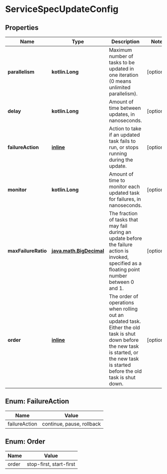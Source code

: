 
# ServiceSpecUpdateConfig

## Properties
Name | Type | Description | Notes
------------ | ------------- | ------------- | -------------
**parallelism** | **kotlin.Long** | Maximum number of tasks to be updated in one iteration (0 means unlimited parallelism).  |  [optional]
**delay** | **kotlin.Long** | Amount of time between updates, in nanoseconds. |  [optional]
**failureAction** | [**inline**](#FailureAction) | Action to take if an updated task fails to run, or stops running during the update.  |  [optional]
**monitor** | **kotlin.Long** | Amount of time to monitor each updated task for failures, in nanoseconds.  |  [optional]
**maxFailureRatio** | [**java.math.BigDecimal**](java.math.BigDecimal.md) | The fraction of tasks that may fail during an update before the failure action is invoked, specified as a floating point number between 0 and 1.  |  [optional]
**order** | [**inline**](#Order) | The order of operations when rolling out an updated task. Either the old task is shut down before the new task is started, or the new task is started before the old task is shut down.  |  [optional]


<a id="FailureAction"></a>
## Enum: FailureAction
Name | Value
---- | -----
failureAction | continue, pause, rollback


<a id="Order"></a>
## Enum: Order
Name | Value
---- | -----
order | stop-first, start-first



